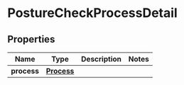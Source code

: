 

# PostureCheckProcessDetail


## Properties

| Name | Type | Description | Notes |
|------------ | ------------- | ------------- | -------------|
|**process** | [**Process**](Process.md) |  |  |



